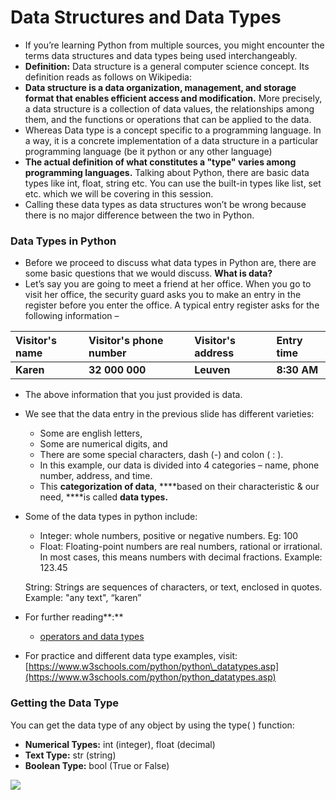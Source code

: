 # Data Structures and Data Types

* If you’re learning Python from multiple sources, you might encounter the terms data structures and data types being used interchangeably.  
* **Definition:** Data structure is a general computer science concept. Its definition reads as follows on Wikipedia: 
* **Data structure is a data organization, management, and storage format that enables efficient access and modification.** More precisely, a data structure is a collection of data values, the relationships among them, and the functions or operations that can be applied to the data. 
* Whereas Data type is a concept specific to a programming language. In a way, it is a concrete implementation of a data structure in a particular programming language \(be it python or any other language\) 
* **The actual definition of what constitutes a "type" varies among programming languages.** Talking about Python, there are basic data types like int, float, string etc. You can use the built-in types like list, set etc. which we will be covering in this session. 
* Calling these data types as data structures won’t be wrong because there is no major difference between the two in Python.

### Data Types in Python

* Before we proceed to discuss what data types in Python are, there are some basic questions that we would discuss. **What is data?**  
* Let’s say you are going to meet a friend at her office. When you go to visit her office, the security guard asks you to make an entry in the register before you enter the office. A typical entry register asks for the following information –

| **Visitor's name** | **Visitor's phone number** | **Visitor's address** | **Entry time** |
| :--- | :--- | :--- | :--- |
| **Karen** | **32 000 000** | **Leuven** | **8:30 AM** |

* The above information that you just provided is data.  
* We see that the data entry in the previous slide has different varieties: 
  * Some are english letters, 
  * Some are numerical digits, and 
  * There are some special characters, dash \(-\) and colon \( : \).  
  * In this example, our data is divided into 4 categories – name, phone number, address, and time. 
  * This **categorization of data**, ****based on their characteristic & our need, ****is called **data types.** 
* Some of the data types in python include: 

  * Integer: whole numbers, positive or negative numbers. Eg: 100
  * Float: Floating-point numbers are real numbers, rational or irrational. In most cases, this means numbers with decimal fractions. Example: 123.45

  String: Strings are sequences of characters, or text, enclosed in quotes. Example: "any text", “karen”  

* For further reading**:**
  *  [operators and data types](https://www.dummies.com/programming/python/python-all-in-one-for-dummies-cheat-sheet/)
* For practice and different data type examples, visit: [https://www.w3schools.com/python/python\_datatypes.asp](https://www.w3schools.com/python/python_datatypes.asp)

### **Getting the Data Type**

You can get the data type of any object by using the type\( \) function:

* **Numerical Types:** int \(integer\), float \(decimal\)
* **Text Type:** str \(string\)
* **Boolean Type:** bool \(True or False\)

![](https://lh5.googleusercontent.com/qwJMK_p20Dj0i5jyp2IgyH8webVrWLNYJ2EJdi2f1YInvAVlm4x5YKdnXgqhxCzs8EPvB8lBO7WHnAomH58AmLD5q008TDEaHtvb3Lt96Vr7vvFLkQ25AhJsYrmaN0XUliPJBpjpjLs=s0)

